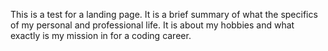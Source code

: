 <p>This is a test for a landing page. It is a brief summary of what the specifics of my personal and professional life. It is about my hobbies and what exactly is my mission in for a coding career. </p>